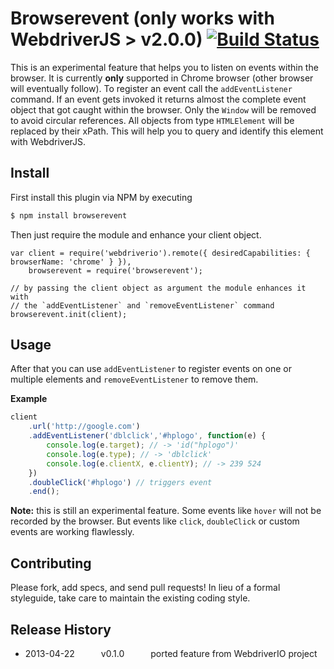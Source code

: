 Browserevent (only works with WebdriverJS > v2.0.0) [![Build Status](https://travis-ci.org/webdriverjs/browserevent.svg?branch=master)](https://travis-ci.org/webdriverjs/browserevent)
============

This is an experimental feature that helps you to listen on events within the browser. It
is currently **only** supported in Chrome browser (other browser will eventually follow).
To register an event call the `addEventListener` command. If an event gets invoked it returns
almost the complete event object that got caught within the browser. Only the `Window` will
be removed to avoid circular references. All objects from type `HTMLElement` will be
replaced by their xPath. This will help you to query and identify this element with WebdriverJS.

## Install

First install this plugin via NPM by executing

```sh
$ npm install browserevent
```

Then just require the module and enhance your client object.

```
var client = require('webdriverio').remote({ desiredCapabilities: { browserName: 'chrome' } }),
	browserevent = require('browserevent');

// by passing the client object as argument the module enhances it with
// the `addEventListener` and `removeEventListener` command
browserevent.init(client);
```

## Usage

After that you can use `addEventListener` to register events on one or multiple elements
and `removeEventListener` to remove them.

**Example**

```js
client
    .url('http://google.com')
    .addEventListener('dblclick','#hplogo', function(e) {
        console.log(e.target); // -> 'id("hplogo")'
        console.log(e.type); // -> 'dblclick'
        console.log(e.clientX, e.clientY); // -> 239 524
    })
    .doubleClick('#hplogo') // triggers event
    .end();
```

**Note:** this is still an experimental feature. Some events like `hover` will not be
recorded by the browser. But events like `click`, `doubleClick` or custom events are working flawlessly.

## Contributing
Please fork, add specs, and send pull requests! In lieu of a formal styleguide, take care to
maintain the existing coding style.

## Release History
* 2013-04-22   v0.1.0   ported feature from WebdriverIO project